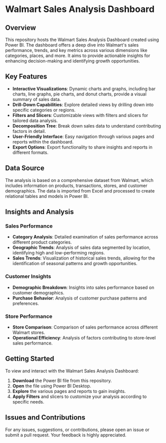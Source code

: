 # Walmart Sales Analysis Dashboard

## Overview

This repository hosts the Walmart Sales Analysis Dashboard created using Power BI. The dashboard offers a deep dive into Walmart's sales performance, trends, and key metrics across various dimensions like categories, places, and more. It aims to provide actionable insights for enhancing decision-making and identifying growth opportunities.

## Key Features

- **Interactive Visualizations**: Dynamic charts and graphs, including bar charts, line graphs, pie charts, and donut charts, provide a visual summary of sales data.
- **Drill-Down Capabilities**: Explore detailed views by drilling down into specific categories or regions.
- **Filters and Slicers**: Customizable views with filters and slicers for tailored data analysis.
- **Decomposition Tree**: Break down sales data to understand contributing factors in detail.
- **User-Friendly Interface**: Easy navigation through various pages and reports within the dashboard.
- **Export Options**: Export functionality to share insights and reports in different formats.

## Data Source

The analysis is based on a comprehensive dataset from Walmart, which includes information on products, transactions, stores, and customer demographics. The data is imported from Excel and processed to create relational tables and models in Power BI.

## Insights and Analysis

### Sales Performance
- **Category Analysis**: Detailed examination of sales performance across different product categories.
- **Geographic Trends**: Analysis of sales data segmented by location, identifying high and low-performing regions.
- **Sales Trends**: Visualization of historical sales trends, allowing for the identification of seasonal patterns and growth opportunities.

### Customer Insights
- **Demographic Breakdown**: Insights into sales performance based on customer demographics.
- **Purchase Behavior**: Analysis of customer purchase patterns and preferences.

### Store Performance
- **Store Comparison**: Comparison of sales performance across different Walmart stores.
- **Operational Efficiency**: Analysis of factors contributing to store-level sales performance.

## Getting Started

To view and interact with the Walmart Sales Analysis Dashboard:
1. **Download** the Power BI file from this repository.
2. **Open** the file using Power BI Desktop.
3. **Explore** the various pages and reports to gain insights.
4. **Apply Filters** and slicers to customize your analysis according to specific needs.

## Issues and Contributions

For any issues, suggestions, or contributions, please open an issue or submit a pull request. Your feedback is highly appreciated.
